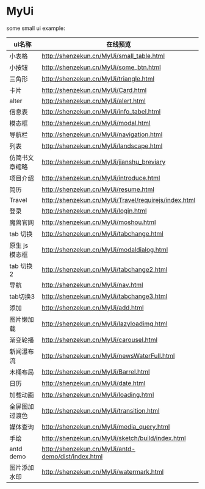 # MyUi
some small ui example:

| ui名称 | 在线预览 |
| --- | --- |
| 小表格 | http://shenzekun.cn/MyUi/small_table.html |
| 小按钮 | http://shenzekun.cn/MyUi/some_btn.html |
| 三角形 | http://shenzekun.cn/MyUi/triangle.html |
| 卡片 | http://shenzekun.cn/MyUi/Card.html |
| alter | http://shenzekun.cn/MyUi/alert.html |
| 信息表 | http://shenzekun.cn/MyUi/info_tabel.html |
| 模态框 | http://shenzekun.cn/MyUi/modal.html |
| 导航栏 | http://shenzekun.cn/MyUi/navigation.html |
| 列表 | http://shenzekun.cn/MyUi/landscape.html |
| 仿简书文章缩略 | http://shenzekun.cn/MyUi/jianshu_breviary |
| 项目介绍 | http://shenzekun.cn/MyUi/introduce.html |
| 简历 | http://shenzekun.cn/MyUi/resume.html |
| Travel | http://shenzekun.cn/MyUi/Travel/requirejs/index.html |
| 登录 | http://shenzekun.cn/MyUi/login.html |
| 魔兽官网 | http://shenzekun.cn/MyUi/moshou.html |
| tab 切换 | http://shenzekun.cn/MyUi/tabchange.html |
| 原生 js 模态框| http://shenzekun.cn/MyUi/modaldialog.html |
| tab 切换2 | http://shenzekun.cn/MyUi/tabchange2.html |
| 导航 | http://shenzekun.cn/MyUi/nav.html |
| tab切换3 | http://shenzekun.cn/MyUi/tabchange3.html |
| 添加 | http://shenzekun.cn/MyUi/add.html |
| 图片懒加载 | http://shenzekun.cn/MyUi/lazyloadimg.html |
| 渐变轮播 | http://shenzekun.cn/MyUi/carousel.html |
| 新闻瀑布流 | http://shenzekun.cn/MyUi/newsWaterFull.html |
| 木桶布局  | http://shenzekun.cn/MyUi/Barrel.html |
| 日历 | http://shenzekun.cn/MyUi/date.html |
| 加载动画 | http://shenzekun.cn/MyUi/loading.html |
| 全屏图加过渡色 | http://shenzekun.cn/MyUi/transition.html |
| 媒体查询 | http://shenzekun.cn/MyUi/media_query.html |
| 手绘 | http://shenzekun.cn/MyUi/sketch/build/index.html |
| antd demo | http://shenzekun.cn/MyUi/antd-demo/dist/index.html |
| 图片添加水印 | http://shenzekun.cn/MyUi/watermark.html |

